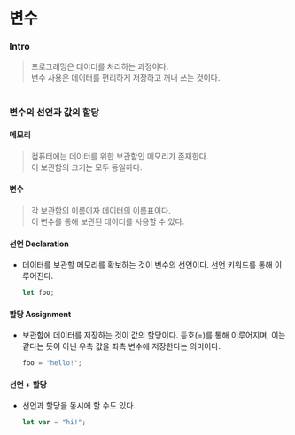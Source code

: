 # 변수

### Intro

> 프로그래밍은 데이터를 처리하는 과정이다.  
> 변수 사용은 데이터를 편리하게 저장하고 꺼내 쓰는 것이다.

#

### 변수의 선언과 값의 할당

#### 메모리

> 컴퓨터에는 데이터를 위한 보관함인 메모리가 존재한다.  
> 이 보관함의 크기는 모두 동일하다.

#### 변수

> 각 보관함의 이름이자 데이터의 이름표이다.  
> 이 변수를 통해 보관된 데이터를 사용할 수 있다.

#### 선언 Declaration

- 데이터를 보관할 메모리를 확보하는 것이 변수의 선언이다. 선언 키워드를 통해 이루어진다.

  ```js
  let foo;
  ```

#### 할당 Assignment

- 보관함에 데이터를 저장하는 것이 값의 할당이다. 등호(=)를 통해 이루어지며, 이는 같다는 뜻이 아닌 우측 값을 좌측 변수에 저장한다는 의미이다.

  ```js
  foo = "hello!";
  ```

#### 선언 + 할당

- 선언과 할당을 동시에 할 수도 있다.

  ```js
  let var = "hi!";
  ```
